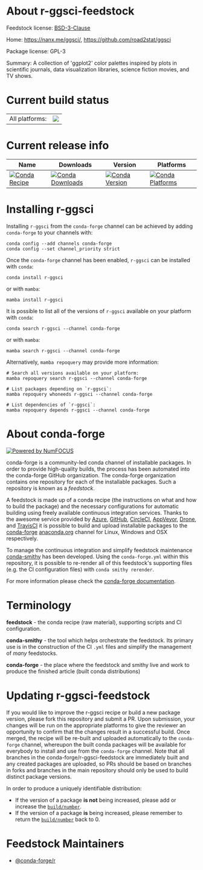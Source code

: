 About r-ggsci-feedstock
=======================

Feedstock license: [BSD-3-Clause](https://github.com/conda-forge/r-ggsci-feedstock/blob/main/LICENSE.txt)

Home: https://nanx.me/ggsci/, https://github.com/road2stat/ggsci

Package license: GPL-3

Summary: A collection of 'ggplot2' color palettes inspired by plots in scientific journals, data visualization libraries, science fiction movies, and TV shows.

Current build status
====================


<table><tr><td>All platforms:</td>
    <td>
      <a href="https://dev.azure.com/conda-forge/feedstock-builds/_build/latest?definitionId=1189&branchName=main">
        <img src="https://dev.azure.com/conda-forge/feedstock-builds/_apis/build/status/r-ggsci-feedstock?branchName=main">
      </a>
    </td>
  </tr>
</table>

Current release info
====================

| Name | Downloads | Version | Platforms |
| --- | --- | --- | --- |
| [![Conda Recipe](https://img.shields.io/badge/recipe-r--ggsci-green.svg)](https://anaconda.org/conda-forge/r-ggsci) | [![Conda Downloads](https://img.shields.io/conda/dn/conda-forge/r-ggsci.svg)](https://anaconda.org/conda-forge/r-ggsci) | [![Conda Version](https://img.shields.io/conda/vn/conda-forge/r-ggsci.svg)](https://anaconda.org/conda-forge/r-ggsci) | [![Conda Platforms](https://img.shields.io/conda/pn/conda-forge/r-ggsci.svg)](https://anaconda.org/conda-forge/r-ggsci) |

Installing r-ggsci
==================

Installing `r-ggsci` from the `conda-forge` channel can be achieved by adding `conda-forge` to your channels with:

```
conda config --add channels conda-forge
conda config --set channel_priority strict
```

Once the `conda-forge` channel has been enabled, `r-ggsci` can be installed with `conda`:

```
conda install r-ggsci
```

or with `mamba`:

```
mamba install r-ggsci
```

It is possible to list all of the versions of `r-ggsci` available on your platform with `conda`:

```
conda search r-ggsci --channel conda-forge
```

or with `mamba`:

```
mamba search r-ggsci --channel conda-forge
```

Alternatively, `mamba repoquery` may provide more information:

```
# Search all versions available on your platform:
mamba repoquery search r-ggsci --channel conda-forge

# List packages depending on `r-ggsci`:
mamba repoquery whoneeds r-ggsci --channel conda-forge

# List dependencies of `r-ggsci`:
mamba repoquery depends r-ggsci --channel conda-forge
```


About conda-forge
=================

[![Powered by
NumFOCUS](https://img.shields.io/badge/powered%20by-NumFOCUS-orange.svg?style=flat&colorA=E1523D&colorB=007D8A)](https://numfocus.org)

conda-forge is a community-led conda channel of installable packages.
In order to provide high-quality builds, the process has been automated into the
conda-forge GitHub organization. The conda-forge organization contains one repository
for each of the installable packages. Such a repository is known as a *feedstock*.

A feedstock is made up of a conda recipe (the instructions on what and how to build
the package) and the necessary configurations for automatic building using freely
available continuous integration services. Thanks to the awesome service provided by
[Azure](https://azure.microsoft.com/en-us/services/devops/), [GitHub](https://github.com/),
[CircleCI](https://circleci.com/), [AppVeyor](https://www.appveyor.com/),
[Drone](https://cloud.drone.io/welcome), and [TravisCI](https://travis-ci.com/)
it is possible to build and upload installable packages to the
[conda-forge](https://anaconda.org/conda-forge) [anaconda.org](https://anaconda.org/)
channel for Linux, Windows and OSX respectively.

To manage the continuous integration and simplify feedstock maintenance
[conda-smithy](https://github.com/conda-forge/conda-smithy) has been developed.
Using the ``conda-forge.yml`` within this repository, it is possible to re-render all of
this feedstock's supporting files (e.g. the CI configuration files) with ``conda smithy rerender``.

For more information please check the [conda-forge documentation](https://conda-forge.org/docs/).

Terminology
===========

**feedstock** - the conda recipe (raw material), supporting scripts and CI configuration.

**conda-smithy** - the tool which helps orchestrate the feedstock.
                   Its primary use is in the construction of the CI ``.yml`` files
                   and simplify the management of *many* feedstocks.

**conda-forge** - the place where the feedstock and smithy live and work to
                  produce the finished article (built conda distributions)


Updating r-ggsci-feedstock
==========================

If you would like to improve the r-ggsci recipe or build a new
package version, please fork this repository and submit a PR. Upon submission,
your changes will be run on the appropriate platforms to give the reviewer an
opportunity to confirm that the changes result in a successful build. Once
merged, the recipe will be re-built and uploaded automatically to the
`conda-forge` channel, whereupon the built conda packages will be available for
everybody to install and use from the `conda-forge` channel.
Note that all branches in the conda-forge/r-ggsci-feedstock are
immediately built and any created packages are uploaded, so PRs should be based
on branches in forks and branches in the main repository should only be used to
build distinct package versions.

In order to produce a uniquely identifiable distribution:
 * If the version of a package **is not** being increased, please add or increase
   the [``build/number``](https://docs.conda.io/projects/conda-build/en/latest/resources/define-metadata.html#build-number-and-string).
 * If the version of a package **is** being increased, please remember to return
   the [``build/number``](https://docs.conda.io/projects/conda-build/en/latest/resources/define-metadata.html#build-number-and-string)
   back to 0.

Feedstock Maintainers
=====================

* [@conda-forge/r](https://github.com/orgs/conda-forge/teams/r/)

